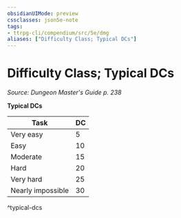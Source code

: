 ```yaml
---
obsidianUIMode: preview
cssclasses: json5e-note
tags:
- ttrpg-cli/compendium/src/5e/dmg
aliases: ["Difficulty Class; Typical DCs"]
---
```

# Difficulty Class; Typical DCs
*Source: Dungeon Master's Guide p. 238* 

**Typical DCs**

| Task | DC |
|------|----|
| Very easy | 5 |
| Easy | 10 |
| Moderate | 15 |
| Hard | 20 |
| Very hard | 25 |
| Nearly impossible | 30 |
^typical-dcs